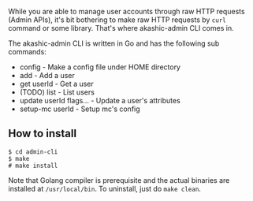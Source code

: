 While you are able to manage user accounts through raw HTTP requests (Admin APIs), it's bit bothering to make raw HTTP requests by `curl` command or some library. That's where akashic-admin CLI comes in.

The akashic-admin CLI is written in Go and has the following sub commands:

* config - Make a config file under HOME directory
* add - Add a user
* get userId - Get a user
* (TODO) list - List users
* update userId flags... - Update a user's attributes
* setup-mc userId - Setup mc's config

## How to install

```
$ cd admin-cli
$ make
# make install
```

Note that Golang compiler is prerequisite and the actual binaries are installed at `/usr/local/bin`. To uninstall, just do `make clean`.